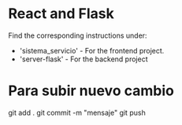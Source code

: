 # React and Flask

Find the corresponding instructions under:

- 'sistema_servicio' - For the frontend project.
- 'server-flask' - For the backend project

# Para subir nuevo cambio

git add .
git commit -m "mensaje"
git push